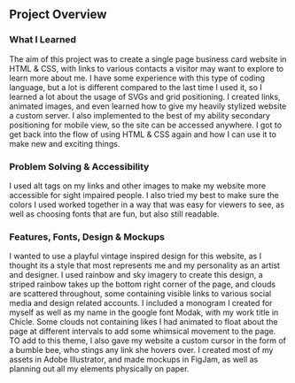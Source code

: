 ## Project Overview

### What I Learned

The aim of this project was to create a single page business card website in HTML & CSS, with links to various contacts a visitor may want to explore to learn more about me. I have some experience with this type of coding language, but a lot is different compared to the last time I used it, so I learned a lot about the usage of SVGs and grid positioning. I created links, animated images, and even learned how to give my heavily stylized website a custom server. I also implemented to the best of my ability secondary positioning for mobile view, so the site can be accessed anywhere. I got to get back into the flow of using HTML & CSS again and how I can use it to make new and exciting things.

### Problem Solving & Accessibility

I used alt tags on my links and other images to make my website more accessible for sight impaired people. I also tried my best to make sure the colors I used worked together in a way that was easy for viewers to see, as well as choosing fonts that are fun, but also still readable.

### Features, Fonts, Design & Mockups

I wanted to use a playful vintage inspired design for this website, as I thought its a style that most represents me and my personality as an artist and designer. I used rainbow and sky imagery to create this design, a striped rainbow takes up the bottom right corner of the page, and clouds are scattered throughout, some containing visible links to various social media and design related accounts. I included a monogram I created for myself as well as my name in the google font Modak, with my work title in Chicle. Some clouds not containing likes I had animated to float about the page at different intervals to add some whimsical movement to the page. TO add to this theme, I also gave my website a custom cursor in the form of a bumble bee, who stings any link she hovers over. I created most of my assets in Adobe Illustrator, and made mockups in FigJam, as well as planning out all my elements physically on paper. 
